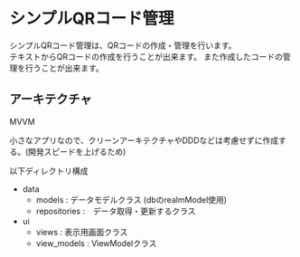 # シンプルQRコード管理

シンプルQRコード管理は、QRコードの作成・管理を行います。  
テキストからQRコードの作成を行うことが出来ます。
また作成したコードの管理を行うことが出来ます。

## アーキテクチャ
MVVM

小さなアプリなので、クリーンアーキテクチャやDDDなどは考慮せずに作成する。(開発スピードを上げるため)  

以下ディレクトリ構成

- data
    - models : データモデルクラス (dbのrealmModel使用)
    - repositories :　データ取得・更新するクラス 
- ui
    - views : 表示用画面クラス
    - view_models : ViewModelクラス
